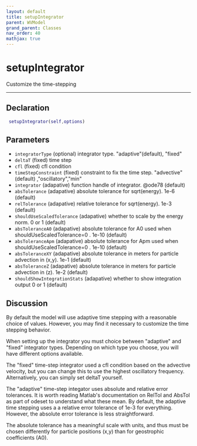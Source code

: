 ```yaml
---
layout: default
title: setupIntegrator
parent: WVModel
grand_parent: Classes
nav_order: 40
mathjax: true
---
```


#  setupIntegrator

Customize the time-stepping


---

## Declaration
```matlab
 setupIntegrator(self,options)
```
## Parameters
+ `integratorType`  (optional) integrator type. "adaptive"(default), "fixed"
+ `deltaT`  (fixed) time step
+ `cfl`  (fixed) cfl condition
+ `timeStepConstraint`  (fixed) constraint to fix the time step. "advective" (default) ,"oscillatory","min"
+ `integrator`  (adapative) function handle of integrator. @ode78 (default)
+ `absTolerance`  (adapative) absolute tolerance for sqrt(energy). 1e-6 (default)
+ `relTolerance`  (adapative) relative tolerance for sqrt(energy). 1e-3 (default)
+ `shouldUseScaledTolerance`  (adapative) whether to scale by the energy norm. 0 or 1 (default)
+ `absToleranceA0`  (adapative) absolute tolerance for A0 used when shouldUseScaledTolerance=0 . 1e-10 (default)
+ `absToleranceApm`  (adapative) absolute tolerance for Apm used when shouldUseScaledTolerance=0 . 1e-10 (default)
+ `absToleranceXY`  (adapative) absolute tolerance in meters for particle advection in (x,y). 1e-1 (default)
+ `absToleranceZ`  (adapative) absolute tolerance  in meters for particle advection in (z). 1e-2 (default)
+ `shouldShowIntegrationStats`  (adapative) whether to show integration output 0 or 1 (default)

## Discussion

  By default the model will use adaptive time stepping with a
  reasonable choice of values. However, you may find it
  necessary to customize the time stepping behavior.
 
  When setting up the integrator you must choice between
  "adaptive" and "fixed" integrator types. Depending on which
  type you choose, you will have different options available.
 
  The "fixed" time-step integrator used a cfl condition based
  on the advective velocity, but you can change this to use the
  highest oscillatory frequency. Alternatively, you can simply
  set deltaT yourself.
 
  The "adaptive" time-step integator uses absolute and relative
  error tolerances. It is worth reading Matlab's documentation
  on RelTol and AbsTol as part of odeset to understand what
  these mean. By default, the adaptive time stepping uses a
  a relative error tolerance of 1e-3 for everything. However,
  the absolute error tolerance is less straightforward.
 
  The absolute tolerance has a meaningful scale with units, and
  thus must be chosen differently for particle positions (x,y)
  than for geostrophic coefficients (A0). 
 
                              
